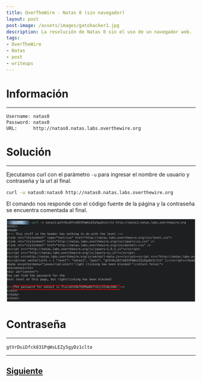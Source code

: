 ```yaml
---
title: OverTheWire - Natas 0 (sin navegador)
layout: post
post-image: /assets/images/gatohacker1.jpg 
description: La resolución de Natas 0 sin el uso de un navegador web.
tags:
- OverTheWire
- Natas
- post
- writeups
---
```

# Información
---

```
Username: natas0
Password: natas0
URL:      http://natas0.natas.labs.overthewire.org
```

# Solución
---

Ejecutamos curl con el parámetro `-u` para ingresar el nombre de usuario y contraseña y la url al final.

```bash
curl -u natas0:natas0 http://natas0.natas.labs.overthewire.org
```

El comando nos responde con el código fuente de la página y la contraseña se encuentra comentada al final.

![](/assets/images/images-otw-natas/natas0-1.png)

# Contraseña 
---

`gtVrDuiDfck831PqWsLEZy5gyDz1clto`

---

## [Siguiente](/blog/level-0-1)

